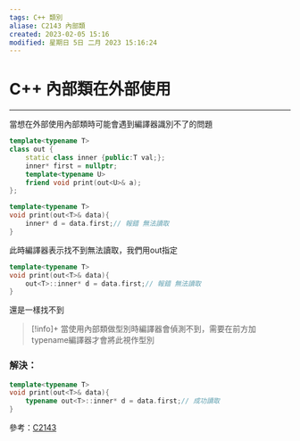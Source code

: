 ```yaml
---
tags: C++ 類別
aliase: C2143 內部類 
created: 2023-02-05 15:16
modified: 星期日 5日 二月 2023 15:16:24
---
```


# C++ 內部類在外部使用
***
當想在外部使用內部類時可能會遇到編譯器識別不了的問題
```cpp
template<typename T>
class out {
	static class inner {public:T val;};
	inner* first = nullptr;
	template<typename U>
	friend void print(out<U>& a);
};

template<typename T>
void print(out<T>& data){
	inner* d = data.first;// 報錯 無法讀取
}
```
此時編譯器表示找不到無法讀取，我們用out指定
```cpp
template<typename T>
void print(out<T>& data){
	out<T>::inner* d = data.first;// 報錯 無法讀取
}
```
還是一樣找不到
>[!info]+
>當使用內部類做型別時編譯器會偵測不到，需要在前方加typename編譯器才會將此視作型別

### 解決：

```cpp
template<typename T>
void print(out<T>& data){
	typename out<T>::inner* d = data.first;// 成功讀取
}
```

參考：[C2143](https://learn.microsoft.com/zh-tw/cpp/error-messages/compiler-errors-1/compiler-error-c2143?f1url=%3FappId%3DDev16IDEF1%26l%3DZH-TW%26k%3Dk(C2143)%26rd%3Dtrue&view=msvc-170)